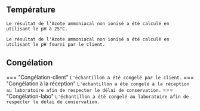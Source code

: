 ## Température
```
Le résultat de l'Azote ammoniacal non ionisé a été calculé en utilisant le pH à 25°C.
```

```
Le résultat de l'Azote ammoniacal non ionisé a été calculé en utilisant le pH fourni par le client.
```

## Congélation

=== "Congélation-client"
    ```
    L'échantillon a été congelé par le client.
    ```
=== "Congélation à la réception"
    ```
    L'échantillon a été congelé à la réception au laboratoire afin de respecter le délai de conservation.
    ```
=== "Congélation-labo"
    ```
    L'échantillon a été congelé au laboratoire afin de respecter le délai de conservation.
    ```